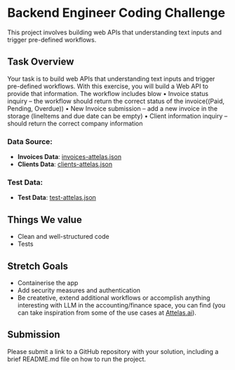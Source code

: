 # Backend Engineer Coding Challenge

This project involves building web APIs that understanding text inputs and trigger pre-defined workflows. 

## Task Overview

Your task is to build web APIs that understanding text inputs and trigger pre-defined workflows. With this exercise, you will build a Web API to provide that information. The workflow includes blow
•	Invoice status inquiry – the workflow should return the correct status of the invoice((Paid, Pending, Overdue))
•	New Invoice submission – add a new invoice in the storage (lineItems and due date can be empty)
•	Client information inquiry – should return the correct company information


### Data Source:
- **Invoices Data**: [invoices-attelas.json](https://attelasstorageoutlookdev.blob.core.windows.net/codetest/invoices-attelas.json)
- **Clients Data**: [clients-attelas.json](https://attelasstorageoutlookdev.blob.core.windows.net/codetest/clients-attelas.json)

### Test Data:

- **Test Data**: [test-attelas.json](https://attelasstorageoutlookdev.blob.core.windows.net/codetest/invoices-attelas.json)


## Things We value

- Clean and well-structured code
- Tests

## Stretch Goals

- Containerise the app
- Add security measures and authentication
- Be createtive, extend additional workflows or accomplish anything interesting with LLM in the accounting/finance space, you can find (you can take inspiration from some of the use cases at [Attelas.ai](https://attelas.ai)).


## Submission 
Please submit a link to a GitHub repository with your solution, including a brief README.md file on how to run the project. 

